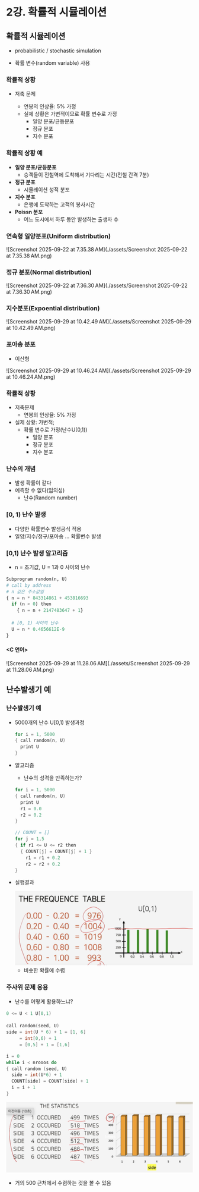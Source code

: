 # 2강. 확률적 시뮬레이션

## 확률적 시뮬레이션

- probabilistic / stochastic simulation 

- 확률 변수(random variable) 사용



### 확률적 상황

- 저축 문제

  - 연봉의 인상율: 5% 가정
  - 실제 상황은 가변적이므로 확률 변수로 가정
    - 일양 분포/균등분포
    - 정규 분포
    - 지수 분포

  

### 확률적 상황 예

- **일양 분포/균등분포**
  - 승객들이 전철역에 도착해서 기다리는 시간(전철 간격 7분)
- **정규 분포**
  - 시뮬레이션 성적 분포
- **지수 분포**
  - 은행에 도착하는 고객의 봉사시간
- **Poissn 분포**
  - 어느 도시에서 하루 동안 발생하는 출생자 수



### 연속형 일양분포(Uniform distribution)

![Screenshot 2025-09-22 at 7.35.38 AM](./assets/Screenshot 2025-09-22 at 7.35.38 AM.png)



### 정규 분포(Normal distribution)

![Screenshot 2025-09-22 at 7.36.30 AM](./assets/Screenshot 2025-09-22 at 7.36.30 AM.png)



### 지수분포(Expoential distribution)

![Screenshot 2025-09-29 at 10.42.49 AM](./assets/Screenshot 2025-09-29 at 10.42.49 AM.png)



### 포아송 분포

- 이산형

![Screenshot 2025-09-29 at 10.46.24 AM](./assets/Screenshot 2025-09-29 at 10.46.24 AM.png)



### 확률적 상황

- 저축문제
  - 연봉의 인상율: 5% 가정
- 실제 상황: 가변적; 
  - 확률 변수로 가정(난수U[0,1))
    - 일양 분포
    - 정규 분포
    - 지수 분포



### 난수의 개념

- 발생 확률이 같다
- 예측할 수 없다(임의성)
  - 난수(Random number)



### [0, 1) 난수 발생

- 다양한 확률변수 발생공식 적용
- 일양/지수/정규/포아송 ... 확률변수 발생



### [0,1) 난수 발생 알고리즘

- n = 초기값, U = 1과 0 사이의 난수

```python
Subprogram random(n, U)
# call by address
# n 값은 주소값임
{ n = n * 843314861 + 453816693
  if (n < 0) then
    { n = n + 2147483647 + 1}
 
  # [0, 1) 사이의 난수
  U = n * 0.4656612E-9
}
```

#### <C 언어>

![Screenshot 2025-09-29 at 11.28.06 AM](./assets/Screenshot 2025-09-29 at 11.28.06 AM.png)



## 난수발생기 예

### 난수발생기 예

- 5000개의 난수 U[0,1) 발생과정

  ```C
  for i = 1, 5000
  { call random(n, U)
    print U
  }
  ```

- 알고리즘

  - 난수의 성격을 만족하는가?

  ```c
  for i = 1, 5000
  { call random(n, U)
    print U
    r1 = 0.0
    r2 = 0.2
  }
  ```

  ```c
  // COUNT = []
  for j = 1,5
  { if r1 <= U <= r2 then
    { COUNT[j] = COUNT[j] + 1 }
      r1 = r1 + 0.2
      r2 = r2 + 0.2
  }
  ```

- 실행결과

  <img src="./assets/Screenshot 2025-09-29 at 11.32.08 AM.png" alt="Screenshot 2025-09-29 at 11.32.08 AM" style="zoom:50%;" />

  - 비슷한 확률에 수렴



### 주사위 문제 응용

- 난수를 어떻게 활용하느냐?

```c
0 <= U < 1 U[0,1)

call random(seed, U)
side = int(U * 6) + 1 = [1, 6]
     = int[0,6) + 1
     = [0,5] + 1 = [1,6]
```

```C
i = 0
while i < nrooos do
{ call random (seed, U)
  side = int(U*6) + 1
  COUNT[side] = COUNT[side] + 1
  i = i + 1
}
```

<img src="./assets/Screenshot 2025-09-29 at 11.35.29 AM.png" alt="Screenshot 2025-09-29 at 11.35.29 AM" style="zoom:50%;" />

- 거의 500 근처에서 수렴하는 것을 볼 수 있음

